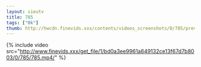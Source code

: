 ```yaml
--- 
layout: sieutv
title: 785
tags: ["0k"]
thumb: http://hwcdn.finevids.xxx/contents/videos_screenshots/0/785/preview.mp4.jpg
---
```

{% include video src="http://www.finevids.xxx/get_file/1/bd0a3ee9961a649132ce13f67d7b8003/0/785/785.mp4/" %} 
